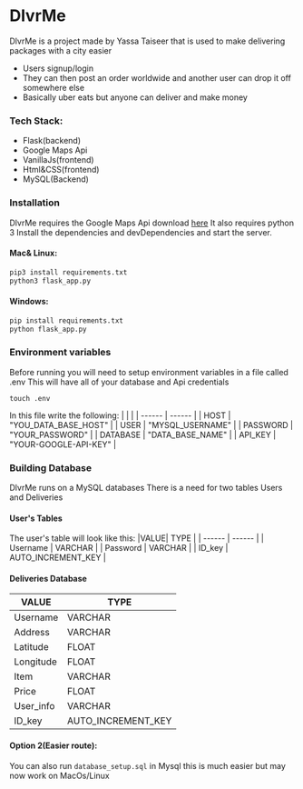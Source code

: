 # DlvrMe



DlvrMe is a project made by Yassa Taiseer that is used to make delivering packages with a city easier
  - Users signup/login
  - They can then post an order worldwide and another user can drop it off somewhere else
  - Basically uber eats but anyone can deliver and make money

### Tech Stack:

  - Flask(backend)
  - Google Maps Api
  - VanillaJs(frontend)
  - Html&CSS(frontend)
  - MySQL(Backend)



### Installation

DlvrMe requires the Google Maps Api download [here](https://developers.google.com/maps/documentation)
It also requires python 3
Install the dependencies and devDependencies and start the server.
#### Mac& Linux:
```sh
pip3 install requirements.txt
python3 flask_app.py
```

#### Windows:
```sh
pip install requirements.txt
python flask_app.py
```

### Environment variables
Before running you will need to setup environment variables in a file called .env
This will have all of your database and Api credentials
```
touch .env
```
In this file write the following:
|   |  |
| ------ | ------ |
| HOST | "YOU_DATA_BASE_HOST" |
| USER | "MYSQL_USERNAME" |
| PASSWORD | "YOUR_PASSWORD" |
| DATABASE | "DATA_BASE_NAME" |
| API_KEY | "YOUR-GOOGLE-API-KEY" |

### Building Database
DlvrMe runs on a MySQL databases
There is a need for two tables Users and Deliveries

#### User's Tables
The user's table will look like this:
|VALUE| TYPE  |
| ------ | ------ |
| Username | VARCHAR |
| Password | VARCHAR |
| ID_key | AUTO_INCREMENT_KEY |

#### Deliveries Database
| VALUE  | TYPE |
| ------ | ------ |
| Username | VARCHAR |
| Address | VARCHAR |
| Latitude | FLOAT |
| Longitude | FLOAT |
| Item | VARCHAR |
| Price | FLOAT |
| User_info | VARCHAR |
| ID_key | AUTO_INCREMENT_KEY |



#### Option 2(Easier route):
You can also run ```database_setup.sql``` in Mysql this is much easier but may now work on MacOs/Linux
